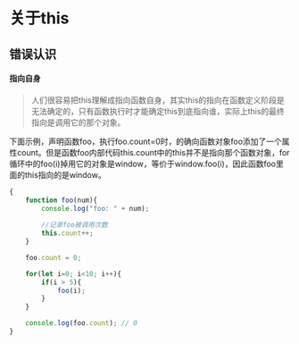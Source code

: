 # 关于this

## 错误认识

#### 指向自身

> 人们很容易把this理解成指向函数自身，其实this的指向在函数定义阶段是无法确定的，只有函数执行时才能确定this到底指向谁，实际上this的最终指向是调用它的那个对象。

下面示例，声明函数foo，执行foo.count=0时，的确向函数对象foo添加了一个属性count。但是函数foo内部代码this.count中的this并不是指向那个函数对象，for循环中的foo(i)掉用它的对象是window，等价于window.foo(i)，因此函数foo里面的this指向的是window。

```js
{
	function foo(num){
		console.log("foo: " + num);
		
		//记录foo被调用次数
		this.count++;
	}

	foo.count = 0;

	for(let i=0; i<10; i++){
		if(i > 5){
			foo(i);
		}
	}

	console.log(foo.count); // 0
}
```